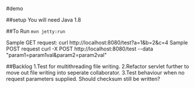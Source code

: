 #demo

##setup
You will need Java 1.8

##To Run
`mvn jetty:run`

Sample GET request: curl http://localhost:8080/test?a=1&b=2&c=4
Sample POST request curl -X POST http://localhost:8080/test --data "param1=param1val&param2=param2val"

##Backlog
1.Test for multithreading file writing.
2.Refactor servlet further to move out file writing into seperate collaborator.
3.Test behaviour when no request parameters supplied. Should checksum still be written?
